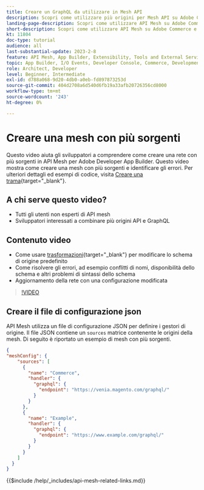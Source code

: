 ```yaml
---
title: Creare un GraphQL da utilizzare in Mesh API
description: Scopri come utilizzare più origini per Mesh API su Adobe Commerce e [!DNL Adobe App Builder]. Scopri alcuni errori comuni e come risolverli.
landing-page-description: Scopri come utilizzare API Mesh su Adobe Commerce e [!DNL Adobe App Builder]. Scopri come creare una rete con più origini e come risolvere alcuni errori comuni.
short-description: Scopri come utilizzare API Mesh su Adobe Commerce e [!DNL Adobe App Builder]. Scopri come creare una rete con più origini e come risolvere alcuni errori comuni.
kt: 11804
doc-type: tutorial
audience: all
last-substantial-update: 2023-2-8
feature: API Mesh, App Builder, Extensibility, Tools and External Services, Backend Development
topic: App Builder, I/O Events, Developer Console, Commerce, Development, Integrations
role: Architect, Developer
level: Beginner, Intermediate
exl-id: d788a068-9d20-4db0-a0eb-fd897873253d
source-git-commit: 404d2708a6d540d6fb19a33afb20726356cd8000
workflow-type: tm+mt
source-wordcount: '243'
ht-degree: 0%

---
```


# Creare una mesh con più sorgenti

Questo video aiuta gli sviluppatori a comprendere come creare una rete con più sorgenti in API Mesh per Adobe Developer App Builder. Questo video mostra come creare una mesh con più sorgenti e identificare gli errori. Per ulteriori dettagli ed esempi di codice, visita [Creare una trama](https://developer.adobe.com/graphql-mesh-gateway/gateway/create-mesh/#create-a-mesh-1){target="_blank"}.

## A chi serve questo video?

* Tutti gli utenti non esperti di API mesh
* Sviluppatori interessati a combinare più origini API e GraphQL

## Contenuto video

* Come usare [trasformazioni](https://developer.adobe.com/graphql-mesh-gateway/gateway/transforms/){target="_blank"} per modificare lo schema di origine predefinito
* Come risolvere gli errori, ad esempio conflitti di nomi, disponibilità dello schema e altri problemi di sintassi dello schema
* Aggiornamento della rete con una configurazione modificata

>[!VIDEO](https://video.tv.adobe.com/v/3414125?quality=12&learn=on)

## Creare il file di configurazione json

API Mesh utilizza un file di configurazione JSON per definire i gestori di origine. Il file JSON contiene un `sources` matrice contenente le origini della mesh. Di seguito è riportato un esempio di mesh con più sorgenti.

```json
{
"meshConfig": {
    "sources": [
      {
        "name": "Commerce",
        "handler": {
          "graphql": {
            "endpoint": "https://venia.magento.com/graphql/"
          }
        }
      },
      {
        "name": "Example",
        "handler": {
          "graphql": {
            "endpoint": "https://www.example.com/graphql/"
          }
        }
      }
    ]
  }
}
```

{{$include /help/_includes/api-mesh-related-links.md}}

